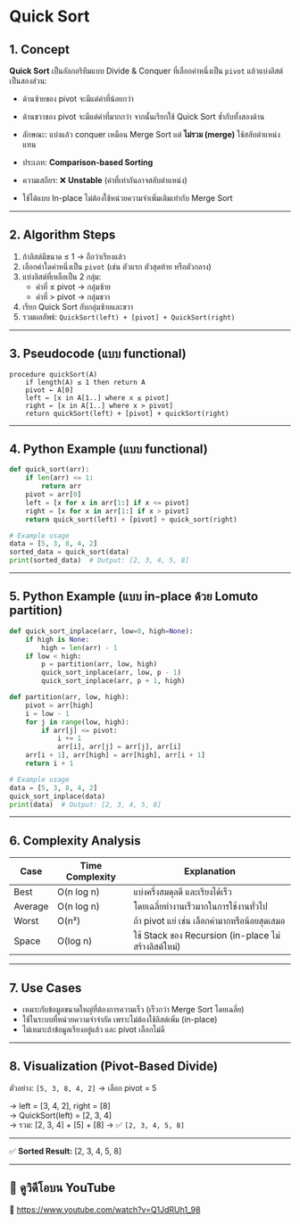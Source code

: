 # Quick Sort

## 1. Concept
**Quick Sort** เป็นอัลกอริทึมแบบ Divide & Conquer ที่เลือกค่าหนึ่งเป็น `pivot` แล้วแบ่งลิสต์เป็นสองส่วน:
- ด้านซ้ายของ pivot จะมีแต่ค่าที่น้อยกว่า
- ด้านขวาของ pivot จะมีแต่ค่าที่มากกว่า
จากนั้นเรียกใช้ Quick Sort ซ้ำกับทั้งสองด้าน

- ลักษณะ: แบ่งแล้ว conquer เหมือน Merge Sort แต่ **ไม่รวม (merge)** ใช้สลับตำแหน่งแทน
- ประเภท: **Comparison-based Sorting**
- ความเสถียร: ❌ **Unstable** (ค่าที่เท่ากันอาจสลับตำแหน่ง)
- ใช้ได้แบบ In-place ไม่ต้องใช้หน่วยความจำเพิ่มเติมเท่ากับ Merge Sort

---

## 2. Algorithm Steps
1. ถ้าลิสต์มีขนาด ≤ 1 → ถือว่าเรียงแล้ว
2. เลือกค่าใดค่าหนึ่งเป็น `pivot` (เช่น ตัวแรก ตัวสุดท้าย หรือตัวกลาง)
3. แบ่งลิสต์ที่เหลือเป็น 2 กลุ่ม:
   - ค่าที่ ≤ pivot → กลุ่มซ้าย
   - ค่าที่ > pivot → กลุ่มขวา
4. เรียก Quick Sort กับกลุ่มซ้ายและขวา
5. รวมผลลัพธ์: `QuickSort(left) + [pivot] + QuickSort(right)`

---

## 3. Pseudocode (แบบ functional)
```
procedure quickSort(A)
    if length(A) ≤ 1 then return A
    pivot ← A[0]
    left ← [x in A[1..] where x ≤ pivot]
    right ← [x in A[1..] where x > pivot]
    return quickSort(left) + [pivot] + quickSort(right)
```

---

## 4. Python Example (แบบ functional)
```python
def quick_sort(arr):
    if len(arr) <= 1:
        return arr
    pivot = arr[0]
    left = [x for x in arr[1:] if x <= pivot]
    right = [x for x in arr[1:] if x > pivot]
    return quick_sort(left) + [pivot] + quick_sort(right)

# Example usage
data = [5, 3, 8, 4, 2]
sorted_data = quick_sort(data)
print(sorted_data)  # Output: [2, 3, 4, 5, 8]
```

---

## 5. Python Example (แบบ in-place ด้วย Lomuto partition)
```python
def quick_sort_inplace(arr, low=0, high=None):
    if high is None:
        high = len(arr) - 1
    if low < high:
        p = partition(arr, low, high)
        quick_sort_inplace(arr, low, p - 1)
        quick_sort_inplace(arr, p + 1, high)

def partition(arr, low, high):
    pivot = arr[high]
    i = low - 1
    for j in range(low, high):
        if arr[j] <= pivot:
            i += 1
            arr[i], arr[j] = arr[j], arr[i]
    arr[i + 1], arr[high] = arr[high], arr[i + 1]
    return i + 1

# Example usage
data = [5, 3, 8, 4, 2]
quick_sort_inplace(data)
print(data)  # Output: [2, 3, 4, 5, 8]
```

---

## 6. Complexity Analysis
| Case       | Time Complexity | Explanation                                      |
|------------|----------------|--------------------------------------------------|
| Best       | O(n log n)     | แบ่งครึ่งสมดุลดี และเรียงได้เร็ว               |
| Average    | O(n log n)     | โดยเฉลี่ยทำงานเร็วมากในการใช้งานทั่วไป         |
| Worst      | O(n²)          | ถ้า pivot แย่ เช่น เลือกค่ามากหรือน้อยสุดเสมอ  |
| Space      | O(log n)       | ใช้ Stack ของ Recursion (in-place ไม่สร้างลิสต์ใหม่) |

---

## 7. Use Cases
- เหมาะกับข้อมูลขนาดใหญ่ที่ต้องการความเร็ว (เร็วกว่า Merge Sort โดยเฉลี่ย)
- ใช้ในระบบที่หน่วยความจำจำกัด เพราะไม่ต้องใช้ลิสต์เพิ่ม (in-place)
- ไม่เหมาะถ้าข้อมูลเรียงอยู่แล้ว และ pivot เลือกไม่ดี

---

## 8. Visualization (Pivot-Based Divide)
ตัวอย่าง: `[5, 3, 8, 4, 2]` → เลือก pivot = 5

→ left = [3, 4, 2], right = [8]  
→ QuickSort(left) = [2, 3, 4]  
→ รวม: [2, 3, 4] + [5] + [8] → ✅ `[2, 3, 4, 5, 8]`

---

✅ **Sorted Result:** [2, 3, 4, 5, 8]

---

## 🎥 ดูวิดีโอบน YouTube  
🔗 https://www.youtube.com/watch?v=Q1JdRUh1_98
